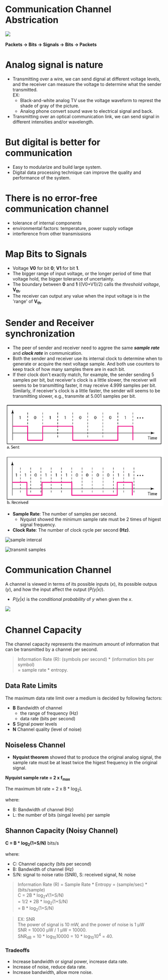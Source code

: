 # Communication Channel Abstrication
![](/fig/digi-comm-2.png)

__Packets -> Bits -> Signals -> Bits -> Packets__

# Analog signal is nature
- Transmitting over a wire, we can send dignal at different voltage levels, and the receiver can measure the voltage to determine what the sender transmitted. <br> EX:
    - Black-and-white analog TV use the voltage waveform to represt the shade of gray of the picture.
    - Analog phone convert sound wave to electrical signal and back.
- Transmitting over an optical communication link, we can send signal in different intensities and/or wavelength.

# But digital is better for communication
- Easy to modularize and build large system.
- Digital data processing technique can improve the quality and performance of the system.

# There is no error-free communication channel
- tolerance of internal components
- environmental factors: temperature, power supply votlage
- interference from other transmissions

# Map Bits to Signals
- Voltage __V0__ for bit __0__; __V1__ for bit __1__.
- The bigger range of input voltage, or the longer period of time that voltage hold, the bigger tolerance of uncertainty.
- The boundary between __0__ and __1__ ((V0+V1)/2) calls the _threshold voltage_, __V<sub>th</sub>__.
- The receiver can output any value when the input voltage is in the 'range' of __V<sub>th</sub>__.

# Sender and Receiver synchronization
- The peer of sender and receiver need to aggree the same ___sample rate___ and ___clock rate___ in communication.
- Both the sender and receiver use its internal clock to determine when to generate or acquire the next voltage sample. And both use counters to keep track of how many samples there are in each bit. <br>
- If their clock don't exactly match, for example, the sender sending 5 samples per bit, but receiver's clock is a little slower, the receiver will seems to be transmitting faster, it may receive 4.999 samples per bit. Similarly, if receiver's clock is a little faster, the sender will seems to be transmitting slower, e.g., transmite at 5.001 samples per bit.

![](fig/time-sync.png)

- __Sample Rate__: The number of samples per second.
    - Nyquist showed the minimum sample rate must be 2 times of higest signal frequency.
- __Clock Rate__: The number of clock cycle per second __(Hz)__.
   
![sample intercal](fig/sample-interval.png)

![transmit samples](fig/transmit-samples.png)

# Communication Channel
A channel is viewed in terms of its possible inputs (_x_), its possible outpus (_y_), and how the input affect the output (_P(y|x)_).
- _P(y|x)_ is the _conditional probability_ of _y_ when given the _x_.

![](fig/DMChannel.png)

# Channel Capacity
The channel capacity represents the maximum amount of information that can be transmitted by a channel per second.
> Information Rate (R): (symbols per second) * (information bits per symbol) <br>
> = sample rate * entropy.

## Data Rate Limits
The maximum data rate limit over a medium is decided by following factors:
- __B__ Bandwidth of channel 
    - the range of frequency (Hz)
    - data rate (bits per second)
- __S__ Signal power levels 
- __N__ Channel quality (level of noise)

## Noiseless Channel
- __Nyquist theorem__ showed that to produce the original analog signal, the sample rate must be at least twice the higest frequency in the original signal.

__Nyquist sample rate = 2 x f<sub>max</sub>__

The maximum bit rate = 2 x B * log<sub>2</sub>L

where:
- B: Bandwidth of channel (Hz)
- L: the number of bits (singal levels) per sample

## Shannon Capacity (Noisy Channel)
__C = B * log<sub>2</sub>(1+S/N)__ bits/s

where:
- C: Channel capacity (bits per second)
- B: Bandwidth of channel (Hz)
- S/N: signal to noise ratio (SNR), S: received signal, N: noise

> Information Rate (R) = Sample Rate * Entropy = (sample/sec) * (bits/sample) <br>
> C = 2B * log<sub>2</sub>&radic;(1+S/N) <br>
> = 1/2 * 2B * log<sub>2</sub>(1+S/N) <br>
> = B * log<sub>2</sub>(1+S/N)

> EX: SNR <br>
> The power of signal is 10 mW, and the power of noise is 1 &mu;W <br>
> SNR = 10000 &mu;W / 1 &mu;W = 10000. <br>
> SNR<sub>dB</sub> = 10 * log<sub>10</sub>10000 = 10 * log<sub>10</sub>10<sup>4</sup> = 40. <br>

### Tradeoffs
- Increase bandwidth or signal power, increase data rate.
- Increase of noise, reduce data rate.
- Increase bandwidth, allow more noise.
